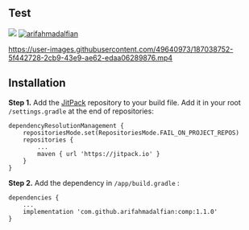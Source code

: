 ## Test

[![](https://jitpack.io/v/arifahmadalfian/Comp.svg)](https://jitpack.io/#arifahmadalfian/Comp/1.0.0)
[![arifahmadalfian](https://circleci.com/gh/arifahmadalfian/comp.svg?style=shield)](https://circleci.com/gh/arifahmadalfian/comp)



https://user-images.githubusercontent.com/49640973/187038752-5f442728-2cb9-43e9-ae62-edaa06289876.mp4



## Installation
**Step 1.** Add the [JitPack](https://jitpack.io/#arifahmadalfian/Comp/1.0.0) 
repository to your build file. Add it in your root `/settings.gradle` at the end of repositories:
```
dependencyResolutionManagement {
    repositoriesMode.set(RepositoriesMode.FAIL_ON_PROJECT_REPOS)
    repositories {
        ...
        maven { url 'https://jitpack.io' }
    }
}
```

**Step 2.** Add the dependency in `/app/build.gradle` :

```
dependencies {
    ...
    implementation 'com.github.arifahmadalfian:comp:1.1.0'
}
```
